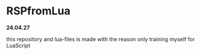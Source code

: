 # RSPfromLua
**24.04.27**


this repository and lua-files is made with the reason only training myself for LuaScript

